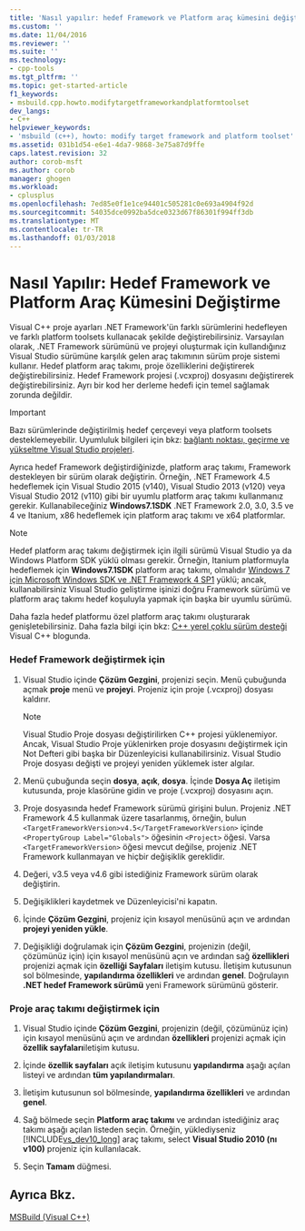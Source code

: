 ```yaml
---
title: 'Nasıl yapılır: hedef Framework ve Platform araç kümesini değiştirme | Microsoft Docs'
ms.custom: ''
ms.date: 11/04/2016
ms.reviewer: ''
ms.suite: ''
ms.technology:
- cpp-tools
ms.tgt_pltfrm: ''
ms.topic: get-started-article
f1_keywords:
- msbuild.cpp.howto.modifytargetframeworkandplatformtoolset
dev_langs:
- C++
helpviewer_keywords:
- 'msbuild (c++), howto: modify target framework and platform toolset'
ms.assetid: 031b1d54-e6e1-4da7-9868-3e75a87d9ffe
caps.latest.revision: 32
author: corob-msft
ms.author: corob
manager: ghogen
ms.workload:
- cplusplus
ms.openlocfilehash: 7ed85e0f1e1ce94401c505281c0e693a4904f92d
ms.sourcegitcommit: 54035dce0992ba5dce0323d67f86301f994ff3db
ms.translationtype: MT
ms.contentlocale: tr-TR
ms.lasthandoff: 01/03/2018
---
```

# <a name="how-to-modify-the-target-framework-and-platform-toolset"></a>Nasıl Yapılır: Hedef Framework ve Platform Araç Kümesini Değiştirme
Visual C++ proje ayarları .NET Framework'ün farklı sürümlerini hedefleyen ve farklı platform toolsets kullanacak şekilde değiştirebilirsiniz. Varsayılan olarak, .NET Framework sürümünü ve projeyi oluşturmak için kullandığınız Visual Studio sürümüne karşılık gelen araç takımının sürüm proje sistemi kullanır. Hedef platform araç takımı, proje özelliklerini değiştirerek değiştirebilirsiniz. Hedef Framework projesi (.vcxproj) dosyasını değiştirerek değiştirebilirsiniz. Ayrı bir kod her derleme hedefi için temel sağlamak zorunda değildir.  
  
> [!IMPORTANT]
>  Bazı sürümlerinde değiştirilmiş hedef çerçeveyi veya platform toolsets desteklemeyebilir. Uyumluluk bilgileri için bkz: [bağlantı noktası, geçirme ve yükseltme Visual Studio projeleri](/visualstudio/porting/port-migrate-and-upgrade-visual-studio-projects).  
  
 Ayrıca hedef Framework değiştirdiğinizde, platform araç takımı, Framework destekleyen bir sürüm olarak değiştirin. Örneğin, .NET Framework 4.5 hedeflemek için Visual Studio 2015 (v140), Visual Studio 2013 (v120) veya Visual Studio 2012 (v110) gibi bir uyumlu platform araç takımı kullanmanız gerekir. Kullanabileceğiniz **Windows7.1SDK** .NET Framework 2.0, 3.0, 3.5 ve 4 ve Itanium, x86 hedeflemek için platform araç takımı ve x64 platformlar.  
  
> [!NOTE]
>  Hedef platform araç takımı değiştirmek için ilgili sürümü Visual Studio ya da Windows Platform SDK yüklü olması gerekir. Örneğin, Itanium platformuyla hedeflemek için **Windows7.1SDK** platform araç takımı, olmalıdır [Windows 7 için Microsoft Windows SDK ve .NET Framework 4 SP1](http://www.microsoft.com/download/details.aspx?id=8279) yüklü; ancak, kullanabilirsiniz Visual Studio geliştirme işinizi doğru Framework sürümü ve platform araç takımı hedef koşuluyla yapmak için başka bir uyumlu sürümü.  
  
 Daha fazla hedef platformu özel platform araç takımı oluşturarak genişletebilirsiniz. Daha fazla bilgi için bkz: [C++ yerel çoklu sürüm desteği](http://go.microsoft.com/fwlink/p/?linkid=196619) Visual C++ blogunda.  
  
### <a name="to-change-the-target-framework"></a>Hedef Framework değiştirmek için  
  
1.  Visual Studio içinde **Çözüm Gezgini**, projenizi seçin. Menü çubuğunda açmak **proje** menü ve **projeyi**. Projeniz için proje (.vcxproj) dosyası kaldırır.  
  
    > [!NOTE]
    >  Visual Studio Proje dosyası değiştirilirken C++ projesi yüklenemiyor. Ancak, Visual Studio Proje yüklenirken proje dosyasını değiştirmek için Not Defteri gibi başka bir Düzenleyicisi kullanabilirsiniz. Visual Studio Proje dosyası değişti ve projeyi yeniden yüklemek ister algılar.  
  
2.  Menü çubuğunda seçin **dosya**, **açık**, **dosya**. İçinde **Dosya Aç** iletişim kutusunda, proje klasörüne gidin ve proje (.vcxproj) dosyasını açın.  
  
3.  Proje dosyasında hedef Framework sürümü girişini bulun. Projeniz .NET Framework 4.5 kullanmak üzere tasarlanmış, örneğin, bulun `<TargetFrameworkVersion>v4.5</TargetFrameworkVersion>` içinde `<PropertyGroup Label="Globals">` öğesinin `<Project>` öğesi. Varsa `<TargetFrameworkVersion>` öğesi mevcut değilse, projeniz .NET Framework kullanmayan ve hiçbir değişiklik gereklidir.  
  
4.  Değeri, v3.5 veya v4.6 gibi istediğiniz Framework sürüm olarak değiştirin.  
  
5.  Değişiklikleri kaydetmek ve Düzenleyicisi'ni kapatın.  
  
6.  İçinde **Çözüm Gezgini**, projeniz için kısayol menüsünü açın ve ardından **projeyi yeniden yükle**.  
  
7.  Değişikliği doğrulamak için **Çözüm Gezgini**, projenizin (değil, çözümünüz için) için kısayol menüsünü açın ve ardından sağ **özellikleri** projenizi açmak için **özelliği Sayfaları** iletişim kutusu. İletişim kutusunun sol bölmesinde, **yapılandırma özellikleri** ve ardından **genel**. Doğrulayın **.NET hedef Framework sürümü** yeni Framework sürümünü gösterir.  
  
### <a name="to-change-the-project-toolset"></a>Proje araç takımı değiştirmek için  
  
1.  Visual Studio içinde **Çözüm Gezgini**, projenizin (değil, çözümünüz için) için kısayol menüsünü açın ve ardından **özellikleri** projenizi açmak için **özellik sayfaları**iletişim kutusu.  
  
2.  İçinde **özellik sayfaları** açık iletişim kutusunu **yapılandırma** aşağı açılan listeyi ve ardından **tüm yapılandırmaları**.  
  
3.  İletişim kutusunun sol bölmesinde, **yapılandırma özellikleri** ve ardından **genel**.  
  
4.  Sağ bölmede seçin **Platform araç takımı** ve ardından istediğiniz araç takımı aşağı açılan listeden seçin. Örneğin, yüklediyseniz [!INCLUDE[vs_dev10_long](../build/includes/vs_dev10_long_md.md)] araç takımı, select **Visual Studio 2010 (nı v100)** projeniz için kullanılacak.  
  
5.  Seçin **Tamam** düğmesi.  
  
## <a name="see-also"></a>Ayrıca Bkz.  
 [MSBuild (Visual C++)](../build/msbuild-visual-cpp.md)